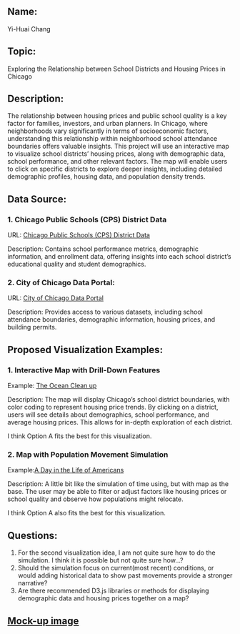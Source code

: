 
## Name: 
Yi-Huai Chang

## Topic: 
Exploring the Relationship between School Districts and Housing Prices in Chicago

## Description: 
The relationship between housing prices and public school quality is a key factor for families, investors, and urban planners. In Chicago, where neighborhoods vary significantly in terms of socioeconomic factors, understanding this relationship within neighborhood school attendance boundaries offers valuable insights. This project will use an interactive map to visualize school districts’ housing prices, along with demographic data, school performance, and other relevant factors. The map will enable users to click on specific districts to explore deeper insights, including detailed demographic profiles, housing data, and population density trends.


## Data Source:

### 1. Chicago Public Schools (CPS) District Data
URL: [Chicago Public Schools (CPS) District Data](https://www.cps.edu/about/district-data/)

Description: Contains school performance metrics, demographic information, and enrollment data, offering insights into each school district’s educational quality and student demographics.

### 2. City of Chicago Data Portal:
URL: [City of Chicago Data Portal](https://data.cityofchicago.org/)

Description: Provides access to various datasets, including school attendance boundaries, demographic information, housing prices, and building permits.

## Proposed Visualization Examples:

### 1. Interactive Map with Drill-Down Features

Example: [The Ocean Clean up](https://theoceancleanup.com/sources/)

Description: The map will display Chicago’s school district boundaries, with color coding to represent housing price trends. By clicking on a district, users will see details about demographics, school performance, and average housing prices. This allows for in-depth exploration of each district.

I think Option A fits the best for this visualization.

### 2. Map with Population Movement Simulation

Example:[A Day in the Life of Americans](https://flowingdata.com/2015/12/15/a-day-in-the-life-of-americans/)

Description: A little bit like the simulation of time using, but with map as the base. The user may be able to filter or adjust factors like housing prices or school quality and observe how populations might relocate.

I think Option A also fits the best for this visualization.

## Questions:

1. For the second visualization idea, I am not quite sure how to do the simulation. I think it is possible but not quite sure how...?
2. Should the simulation focus on current(most recent) conditions, or would adding historical data to show past movements provide a stronger narrative?
3. Are there recommended D3.js libraries or methods for displaying demographic data and housing prices together on a map?

## [Mock-up image]()
